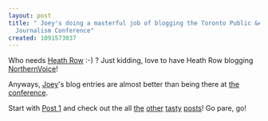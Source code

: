 ```yaml
---
layout: post
title: " Joey's doing a masterful job of blogging the Toronto Public &#38; Participatory
  Journalism Conference"
created: 1091573037
---
```

Who needs <a href="http://www.cardhouse.com/heath/">Heath Row</a> :-) ? Just kidding, love to have Heath Row blogging <a href="http://www.northernvoice.ca/">NorthernVoice</a>!

Anyways, <a href="http://accordionguy.blogware.com/blog">Joey</a>'s blog entries are almost better than being there at <a href="http://www.pjnet.org/toronto_conference.shtml">the conference</a>.

Start with <a href="http://accordionguy.blogware.com/blog/_archives/2004/8/3/117763.html">Post 1</a> and check out the all <a href="http://accordionguy.blogware.com/blog/_archives/2004/8/3/117771.html">the</a>&nbsp;<a href="http://accordionguy.blogware.com/blog/_archives/2004/8/3/117798.html">other</a>&nbsp;<a href="http://accordionguy.blogware.com/blog/_archives/2004/8/3/117828.html">tasty</a>&nbsp;<a href="http://accordionguy.blogware.com/blog/_archives/2004/8/3/117858.html">posts</a>! Go pare, go!

